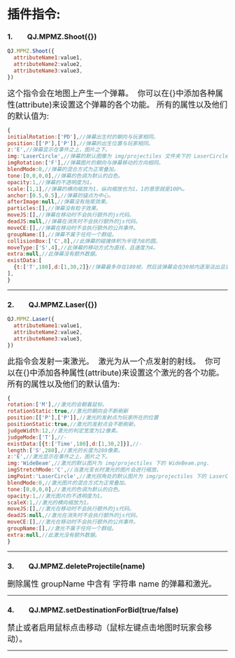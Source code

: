 # 插件指令:
### 1.&emsp;&emsp;QJ.MPMZ.Shoot({})

```javascript
QJ.MPMZ.Shoot({
  attributeName1:value1,
  attributeName2:value2,
  attributeName3:value3,
})
```

<font size=4>
这个指令会在地图上产生一个弹幕。   
你可以在{}中添加各种属性(attribute)来设置这个弹幕的各个功能。  
所有的属性以及他们的默认值为:
</font>

```javascript
{
initialRotation:['PD'],//弹幕出生时的朝向与玩家相同。
position:[['P'],['P']],//弹幕的出生位置与玩家相同。
z:'E',//弹幕显示在事件之上，图片之下。
img:'LaserCircle',//弹幕的默认图像为 img/projectiles 文件夹下的 LaserCircle.png.
imgRotation:['F'],//弹幕图片的朝向与弹幕移动的方向相同。
blendMode:0,//弹幕的混合方式为正常叠加。
tone:[0,0,0,0],//弹幕的色调为默认的白色。
opacity:1,//弹幕的不透明度为1。
scale:[1,1],//弹幕的横向缩放为1，纵向缩放也为1。1的意思就是100%。
anchor:[0.5,0.5],//弹幕的锚点为中心。
afterImage:null,//弹幕没有拖尾效果。
particles:[],//弹幕没有粒子效果。
moveJS:[],//弹幕在移动时不会执行额外的js代码。
deadJS:null,//弹幕在消失时不会执行额外的js代码。
moveCE:[],//弹幕在移动时不会执行额外的公共事件。
groupName:[],//弹幕不属于任何一个群组。
collisionBox:['C',8],//此弹幕的碰撞体积为半径为8的圆。
moveType:['S',4],//此弹幕的移动方式为直线，且速度为4。
extra:null,//此弹幕没有额外数据。
existData:[
  {t:['T',180],d:[1,30,2]}//弹幕最多存在180帧，然后该弹幕会在30帧内逐渐淡出且变为原来的2倍大。
],
}
```

***
### 2.&emsp;&emsp;QJ.MPMZ.Laser({})

```javascript
QJ.MPMZ.Laser({
  attributeName1:value1,
  attributeName2:value2,
  attributeName3:value3,
})
```

<font size=4>
此指令会发射一束激光。   
激光为从一个点发射的射线。   
   你可以在{}中添加各种属性(attribute)来设置这个激光的各个功能。  
所有的属性以及他们的默认值为:
</font>

```javascript
{
rotation:['M'],//激光的会朝着鼠标。
rotationStatic:true,//激光的朝向会不断刷新
position:[['P'],['P']],//激光的发射点为玩家所在的位置
positionStatic:true,//激光的发射点会不断刷新。
judgeWidth:12,//激光的判定宽度为12像素。
judgeMode:['T'],//-
existData:[{t:['Time',180],d:[1,30,2]}],//-
length:['S',280],//激光的长度为280像素。
z:'E',//激光显示在事件之上，图片之下。
img:'WideBeam',//激光的默认图片为 img/projectiles 下的 WideBeam.png.
imgStretchMode:'C',//当激光变长时激光的图片会进行缩放。
imgPoint:'LaserCircle',//激光拐角处的默认图片为 img/projectiles 下的 LaserCircle.png.
blendMode:0,//激光图片的混合方式为正常叠加。
tone:[0,0,0,0],//激光的色调为默认的白色。
opacity:1,//激光图片的不透明度为1。
scaleX:1,//激光的横向缩放为1。
moveJS:[],//激光在移动时不会执行额外的js代码。
deadJS:null,//激光在消失时不会执行额外的js代码。
moveCE:[],//激光在移动时不会执行额外的公共事件。
groupName:[],//激光不属于任何一个群组。
extra:null,//此激光没有额外数据。
}
```

------

### 3.&emsp;&emsp;QJ.MPMZ.deleteProjectile(name)

<font size=4>删除属性 groupName 中含有 字符串 name 的弹幕和激光。</font>

------

### 4.&emsp;&emsp;QJ.MPMZ.setDestinationForBid(true/false)

<font size=4>禁止或者启用鼠标点击移动（鼠标左键点击地图时玩家会移动）。</font>

------
